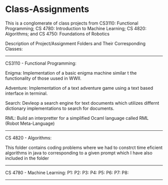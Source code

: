 # Class-Assignments
This is a conglomerate of class projects from CS3110: Functional Programming; CS 4780: Introduction to Machine Learning; CS 4820: Algorithms; and CS 4750: Foundations of Robotics


Description of Project/Assignment Folders and Their Corresponding Classes:

_________________________________________________


CS3110 - Functional Programming: 
  
  Enigma: Implementation of a basic enigma machine similar t the functionality of those uused in WWII. 
  
  Adventure: Implementation of a text adventure game using a text based interface in terminal.
  
  Search:  Devleop a search engine for text documents which utilizes differnt dictionary implementations to search for documents.  
  
  RML: Build an interpretter for a simplified Ocaml language called RML (Robot Meta-Language)
  
____________________________________________________

CS 4820 - Algorithms:

  This folder contains coding problems where we had to constrct time eficient algorithms in java to corresponding to a given prompt which I have also included in the folder 

___________________________________________________

CS 4780 - Machine Learning: 
  P1:
  P2:
  P3:
  P4:
  P5:
  P6:
  P7:
  P8:
___________________________________________________
 
 
